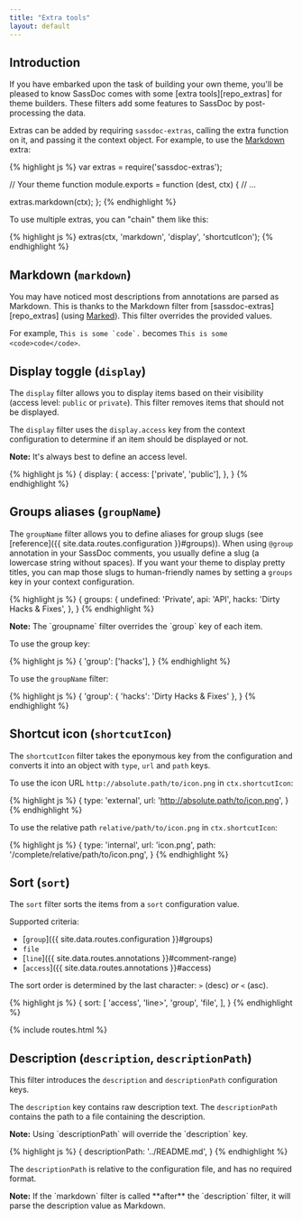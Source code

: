 ```yaml
---
title: "Extra tools"
layout: default
---
```


## Introduction

If you have embarked upon the task of building your own theme, you'll be pleased to know SassDoc comes with some [extra tools][repo_extras] for theme builders. These filters add some features to SassDoc by post-processing the data.

Extras can be added by requiring `sassdoc-extras`, calling the extra function on it, and passing it the context object.
For example, to use the [Markdown](#markdown) extra:

{% highlight js %}
var extras = require('sassdoc-extras');

// Your theme function
module.exports = function (dest, ctx) {
  // ...

  extras.markdown(ctx);
};
{% endhighlight %}

To use multiple extras, you can "chain" them like this:

{% highlight js %}
extras(ctx, 'markdown', 'display', 'shortcutIcon');
{% endhighlight %}

## Markdown (`markdown`)

You may have noticed most descriptions from annotations are parsed as Markdown. This is thanks to the Markdown filter from [sassdoc-extras][repo_extras] (using [Marked](https://github.com/chjj/marked)). This filter overrides the provided values.

For example, ``This is some `code`.`` becomes ``This is some <code>code</code>``.

## Display toggle (`display`)

The `display` filter allows you to display items based on their visibility (access level: `public` or `private`). This filter removes items that should not be displayed.

The `display` filter uses the `display.access` key from the context configuration to determine if an item should be displayed or not.

<p class="note  note--info"><strong>Note:</strong> It's always best to define an access level.</p>

{% highlight js %}
{
  display: {
    access: ['private', 'public'],
  },
}
{% endhighlight %}

## Groups aliases (`groupName`)

The `groupName` filter allows you to define aliases for group slugs (see [reference]({{ site.data.routes.configuration }}#groups)). When using `@group` annotation in your SassDoc comments, you usually define a slug (a lowercase string without spaces). If you want your theme to display pretty titles, you can map those slugs to human-friendly names by setting a `groups` key in your context configuration.

{% highlight js %}
{
  groups: {
    undefined: 'Private',
    api: 'API',
    hacks: 'Dirty Hacks & Fixes',
  },
}
{% endhighlight %}

<p class="note  note--info"><strong>Note:</strong>  The `groupname` filter overrides the `group` key of each item.</p>

To use the group key:

{% highlight js %}
{
  'group': ['hacks'],
}
{% endhighlight %}

To use the `groupName` filter:

{% highlight js %}
{
  'group': { 'hacks': 'Dirty Hacks & Fixes' },
}
{% endhighlight %}

## Shortcut icon (`shortcutIcon`)

The `shortcutIcon` filter takes the eponymous key from the configuration and converts it into an object with `type`, `url` and `path` keys.

To use the icon URL `http://absolute.path/to/icon.png` in `ctx.shortcutIcon`:

{% highlight js %}
{
  type: 'external',
  url: 'http://absolute.path/to/icon.png',
}
{% endhighlight %}

To use the relative path `relative/path/to/icon.png` in `ctx.shortcutIcon`:

{% highlight js %}
{
  type: 'internal',
  url: 'icon.png',
  path: '/complete/relative/path/to/icon.png',
}
{% endhighlight %}

## Sort (`sort`)

The `sort` filter sorts the items from a `sort` configuration value.

Supported criteria:

* [`group`]({{ site.data.routes.configuration }}#groups)
* `file`
* [`line`]({{ site.data.routes.annotations }}#comment-range)
* [`access`]({{ site.data.routes.annotations }}#access)

The sort order is determined by the last character: `>` (desc) _or_ `<` (asc).

{% highlight js %}
{
  sort: [
    'access',
    'line>',
    'group',
    'file',
  ],
}
{% endhighlight %}

{% include routes.html %}

## Description (`description`, `descriptionPath`)

This filter introduces the `description` and `descriptionPath` configuration keys.

The `description` key contains raw description text. The `descriptionPath` contains the path to a file containing the description.

<p class="note  note--info"><strong>Note:</strong>  Using `descriptionPath` will override the `description` key.</p>

{% highlight js %}
{
  descriptionPath: '../README.md',
}
{% endhighlight %}

The `descriptionPath` is relative to the configuration file, and has no required format.

<p class="note  note--info"><strong>Note:</strong>  If the `markdown` filter is called **after** the `description` filter, it will parse the description value as Markdown.</p>
